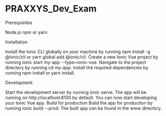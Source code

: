 # PRAXXYS_Dev_Exam

Prerequisites

Node.js npm or yarn

Installation

Install the Ionic CLI globally on your machine by running npm install -g @ionic/cli or yarn global add @ionic/cli. Create a new Ionic Vue project by running ionic start my-app --type=ionic-vue. Navigate to the project directory by running cd my-app. Install the required dependencies by running npm install or yarn install.

Development

Start the development server by running ionic serve. The app will be running on http://localhost:8100 by default. You can now start developing your Ionic Vue app. Build for production Build the app for production by running ionic build --prod. The built app can be found in the www directory.
